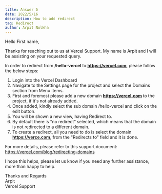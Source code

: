 ```yaml
---
title: Answer 5
date: 2022/5/16
description: How to add redirect
tag: Redirect
author: Arpit Nolkha
---
```

Hello First name,

Thanks for reaching out to us at Vercel Support.
My name is Arpit and I will be assisting on your requested query.

In order to redirect from <b>/hello-vercel</b> to <b>https://vercel.com</b>, please follow the below steps:
1. Login into the Vercel Dashboard
2. Navigate to the Settings page for the project and select the Domains section from Menu items.
3. First and foremost please add a new domain <b>https://vercel.com</b> to the project, if it's not already added.
4. Once added, kindly select the sub domain /hello-vercel and click on the edit button.
5. You will be shown a new view, having Redirect to.
6. By default there is “no redirect” selected, which means that the domain is not redirected to a different domain.
7. To create a redirect, all you need to do is select the domain <b>https://verce.com</b>, from the "Redirects to" field and it is done.
	
    
For more details, please refer to this support document: https://vercel.com/blog/redirecting-domains
 
I hope this helps, please let us know if you need any further assistance, more than happy to help.

Thanks and Regards
</br>Arpit</br>Vercel Support
